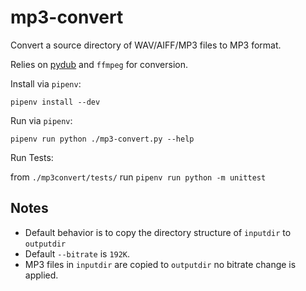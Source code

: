 # mp3-convert

Convert a source directory of WAV/AIFF/MP3 files to MP3 format.

Relies on [pydub](https://github.com/jiaaro/pydub) and `ffmpeg` for conversion.

Install via `pipenv`:

`pipenv install --dev`

Run via `pipenv`:

`pipenv run python ./mp3-convert.py --help`

Run Tests:

from `./mp3convert/tests/` run `pipenv run python -m unittest`

## Notes

- Default behavior is to copy the directory structure of `inputdir` to `outputdir`
- Default `--bitrate` is `192K`.
- MP3 files in `inputdir` are copied to `outputdir` no bitrate change is applied.